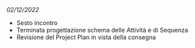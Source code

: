 *02/12/2022*

- Sesto incontro
- Terminata progettazione schema delle Attività e di Sequenza
- Revisione del Project Plan in vista della consegna
